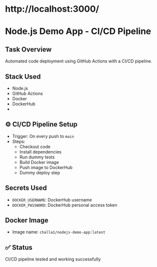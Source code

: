 # http://localhost:3000/

# Node.js Demo App - CI/CD Pipeline
## Task Overview
Automated code deployment using GitHub Actions with a CI/CD pipeline.

## Stack Used
- Node.js
- GitHub Actions
- Docker
- DockerHub
- 
## ⚙️ CI/CD Pipeline Setup
- Trigger: On every push to `main`
- Steps:
  - Checkout code
  - Install dependencies
  - Run dummy tests
  - Build Docker image
  - Push image to DockerHub
  - Dummy deploy step

##  Secrets Used
- `DOCKER_USERNAME`: DockerHub username
- `DOCKER_PASSWORD`: DockerHub personal access token

##  Docker Image
- Image name: `challa1/nodejs-demo-app:latest`

## ✅ Status
CI/CD pipeline tested and working successfully 
